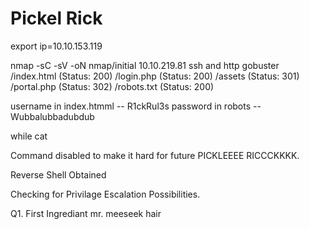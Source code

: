 # Pickel Rick

export ip=10.10.153.119

nmap -sC -sV -oN nmap/initial 10.10.219.81
		ssh and http
gobuster
	/index.html (Status: 200)
	/login.php (Status: 200)
	/assets (Status: 301)
	/portal.php (Status: 302)
	/robots.txt (Status: 200)


username in index.htmml -- R1ckRul3s
password in robots -- Wubbalubbadubdub

while cat

Command disabled to make it hard for future PICKLEEEE RICCCKKKK.

Reverse Shell Obtained

Checking for Privilage Escalation Possibilities.

Q1. First Ingrediant
	mr. meeseek hair



